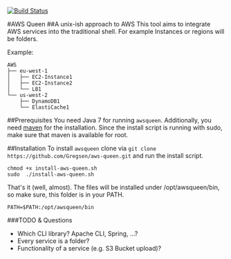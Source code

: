 [![Build Status](https://travis-ci.org/Gregsen/aws-queen.svg?branch=master)](https://travis-ci.org/Gregsen/aws-queen)

#AWS Queen
##A unix-ish approach to AWS
This tool aims to integrate AWS services into the traditional shell. For example Instances or regions will be folders.

Example:

```
AWS
├── eu-west-1
│   ├── EC2-Instance1
│   ├── EC2-Instance2
│   └── LB1
└── us-west-2
    ├── DynamoDB1
    └── ElastiCache1
```
##Prerequisites
You need Java 7 for running ```awsqueen```. Additionally, you need [maven](maven.apache.org) for the installation.
Since the install script is running with sudo, make sure that maven is available for root.

##Installation
To install ```awsqueen``` clone via ```git clone https://github.com/Gregsen/aws-queen.git``` and run the install
script.
```
chmod +x install-aws-queen.sh
sudo  ./install-aws-queen.sh
```
That's it (well, almost). The files will be installed under /opt/awsqueen/bin, so make sure, this folder is in
your PATH.
```
PATH=$PATH:/opt/awsqueen/bin
```

###TODO & Questions
 - Which CLI library? Apache CLI, Spring, ...?
 - Every service is a folder?
 - Functionality of a service (e.g. S3 Bucket upload)?
